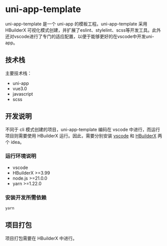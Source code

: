 # uni-app-template

uni-app-template 是一个 uni-app 的模板工程。uni-app-template 采用 HBuilderX 可视化模式创建，并扩展了eslint、stylelint、scss等开发工具。此外还对vscode进行了专门的适应配置，以便于能够更好的在vscode中开发uni-app。

## 技术栈

主要技术栈：

- uni-app
- vue3.0
- javascript
- scss

## 开发说明

不同于 cli 模式创建的项目，uni-app-template 编码在 vscode 中进行，而运行项目则需要使用 HBuilderX 运行。因此，需要分别安装 [vscode](https://code.visualstudio.com/) 和 [HBuilderX](https://dcloud.io/hbuilderx.html) 两个 idea。

### 运行环境说明

- vscode
- HBuilderX >=3.99
- node.js >=21.0.0
- yarn >=1.22.0

### 安装开发所需依赖

```sh
yarn
```

## 项目打包

项目打包需要在 HBuilderX 中进行。
